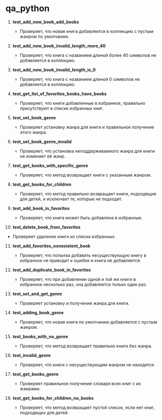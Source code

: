 # qa_python

1. **test_add_new_book_add_books**
   - Проверяет, что новая книга добавляется в коллекцию с пустым жанром по умолчанию.

2. **test_add_new_book_invalid_length_more_40**
   - Проверяет, что книга с названием длиной более 40 символов не добавляется в коллекцию.
  
3. **test_add_new_book_invalid_length_is_0**
   - Проверяет, что книга с названием длиной 0 символов не добавляется в коллекцию.

4. **test_get_list_of_favorites_books_have_books**
   - Проверяет, что книги добавленные в избранное, правильно присутствуют в списке избранных книг.

5. **test_set_book_genre**
   - Проверяет установку жанра для книги и правильное получение этого жанра.

6. **test_set_book_genre_invalid**
   - Проверяет, что установка неподдерживаемого жанра для книги не изменяет её жанр.

7. **test_get_books_with_specific_genre**
   - Проверяет, что метод возвращает книги с указанным жанром.

8. **test_get_books_for_children**
   - Проверяет, что метод правильно возвращает книги, подходящие для детей, и исключает те, которые не подходят.

9. **test_add_book_in_favorites**
   - Проверяет, что книга может быть добавлена в избранные.

10. **test_delete_book_from_favorites**
   - Проверяет удаление книги из списка избранных.

11. **test_add_favorites_nonexistent_book**
    - Проверяет, что попытка добавить несуществующую книгу в избранное не приводит к ошибке и книга не добавляется.

12. **test_add_duplicate_book_in_favorites**
    - Проверяет, что при добавлении одной и той же книги в избранное несколько раз, она добавляется только один раз.

13. **test_set_and_get_genre**
    - Проверяет установку и получение жанра для книги.

14. **test_adding_book_genre**
    - Проверяет, что новая книга по умолчанию добавляется с пустым жанром.

15. **test_books_with_no_genre**
    - Проверяет, что метод возвращает правильно книги без жанра.

16. **test_invalid_genre**
    - Проверяет, что книги с несуществующим жанром не находятся.

17. **test_get_books_genre**
    - Проверяет правильное получение словаря всех книг с их жанрами.

18. **test_get_books_for_children_no_books**
    - Проверяет, что метод возвращает пустой список, если нет книг, подходящих для детей.